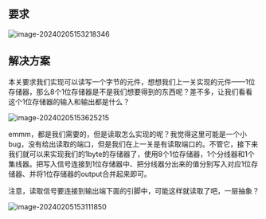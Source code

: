 ## 要求

![image-20240205153218346](C:\Users\Lenovo\AppData\Roaming\Typora\typora-user-images\image-20240205153218346.png)

## 解决方案

本关要求我们实现可以读写一个字节的元件，想想我们上一关实现的元件——1位存储器，那么8个1位存储器是不是我们想要得到的东西呢？差不多，让我们看看这个1位存储器的输入和输出都是什么？

![image-20240205153625215](C:\Users\Lenovo\AppData\Roaming\Typora\typora-user-images\image-20240205153625215.png)

emmm，都是我们需要的，但是读取怎么实现的呢？我觉得这里可能是一个小bug，没有给出读取的端口，但是我们在上一关是有读取端口的。不管它，接下来我们就可以来实现我们的1byte的存储器了，使用8个1位存储器，1个分线器和1个集线器。把写入信号连接到1位存储器中、把分线器分出来的值分别写入对应1位存储器、并将1位存储器的output合并起来即可。

注意，读取信号要连接到输出端下面的引脚中，可能这样就读取了吧，一层抽象？

![image-20240205153111850](C:\Users\Lenovo\AppData\Roaming\Typora\typora-user-images\image-20240205153111850.png)